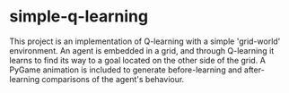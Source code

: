 # simple-q-learning

This project is an implementation of Q-learning with a simple 'grid-world' environment. An agent is embedded in a grid, and through Q-learning it learns to find its way to a goal located on the other side of the grid. A PyGame animation is included to generate before-learning and after-learning comparisons of the agent's behaviour.
